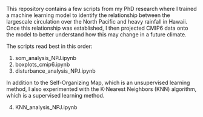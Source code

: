 This repository contains a few scripts from my PhD research where I trained a machine learning model to identify the relationship between the largescale circulation over the North Pacific and heavy rainfall in Hawaii.
Once this relationship was established, I then projected CMIP6 data onto the model to better understand how this may change in a future climate.

The scripts read best in this order:
1. som_analysis_NPJ.ipynb
2. boxplots_cmip6.ipynb
3. disturbance_analysis_NPJ.ipynb

In addition to the Self-Organizing Map, which is an unsupervised learning method, I also experimented with the K-Nearest Neighbors (KNN) algorithm, which is a supervised learning method.

4. KNN_analysis_NPJ.ipynb

